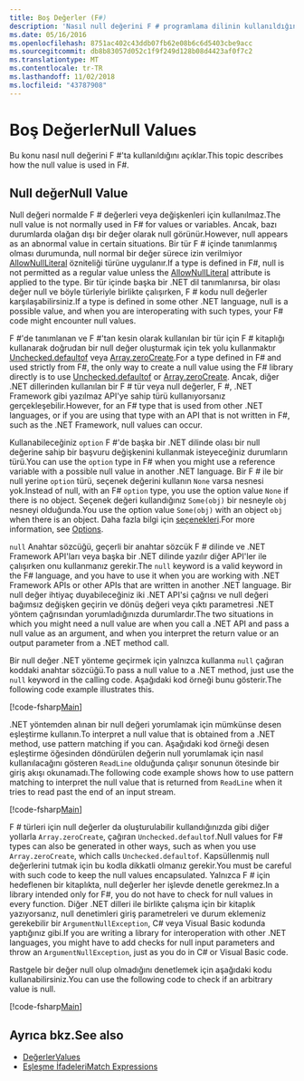 ```yaml
---
title: Boş Değerler (F#)
description: 'Nasıl null değerini F # programlama dilinin kullanıldığını öğrenin.'
ms.date: 05/16/2016
ms.openlocfilehash: 8751ac402c43ddb07fb62e08b6c6d5403cbe9acc
ms.sourcegitcommit: db8b83057d052c1f9f249d128b08d4423af0f7c2
ms.translationtype: MT
ms.contentlocale: tr-TR
ms.lasthandoff: 11/02/2018
ms.locfileid: "43787908"
---
```

# <a name="null-values"></a><span data-ttu-id="d6590-103">Boş Değerler</span><span class="sxs-lookup"><span data-stu-id="d6590-103">Null Values</span></span>

<span data-ttu-id="d6590-104">Bu konu nasıl null değerini F #'ta kullanıldığını açıklar.</span><span class="sxs-lookup"><span data-stu-id="d6590-104">This topic describes how the null value is used in F#.</span></span>

## <a name="null-value"></a><span data-ttu-id="d6590-105">Null değer</span><span class="sxs-lookup"><span data-stu-id="d6590-105">Null Value</span></span>

<span data-ttu-id="d6590-106">Null değeri normalde F # değerleri veya değişkenleri için kullanılmaz.</span><span class="sxs-lookup"><span data-stu-id="d6590-106">The null value is not normally used in F# for values or variables.</span></span> <span data-ttu-id="d6590-107">Ancak, bazı durumlarda olağan dışı bir değer olarak null görünür.</span><span class="sxs-lookup"><span data-stu-id="d6590-107">However, null appears as an abnormal value in certain situations.</span></span> <span data-ttu-id="d6590-108">Bir tür F # içinde tanımlanmış olması durumunda, null normal bir değer sürece izin verilmiyor [AllowNullLiteral](https://msdn.microsoft.com/library/4f315196-f444-4cca-ba07-1176ff71eb0f) özniteliği türüne uygulanır.</span><span class="sxs-lookup"><span data-stu-id="d6590-108">If a type is defined in F#, null is not permitted as a regular value unless the [AllowNullLiteral](https://msdn.microsoft.com/library/4f315196-f444-4cca-ba07-1176ff71eb0f) attribute is applied to the type.</span></span> <span data-ttu-id="d6590-109">Bir tür içinde başka bir .NET dil tanımlanırsa, bir olası değer null ve böyle türleriyle birlikte çalışırken, F # kodu null değerler karşılaşabilirsiniz.</span><span class="sxs-lookup"><span data-stu-id="d6590-109">If a type is defined in some other .NET language, null is a possible value, and when you are interoperating with such types, your F# code might encounter null values.</span></span>

<span data-ttu-id="d6590-110">F #'de tanımlanan ve F #'tan kesin olarak kullanılan bir tür için F # kitaplığı kullanarak doğrudan bir null değer oluşturmak için tek yolu kullanmaktır [Unchecked.defaultof](https://msdn.microsoft.com/library/9ff97f2a-1bd4-4f4c-afbe-5886a74ab977) veya [Array.zeroCreate](https://msdn.microsoft.com/library/fa5b8e7a-1b5b-411c-8622-b58d7a14d3b2).</span><span class="sxs-lookup"><span data-stu-id="d6590-110">For a type defined in F# and used strictly from F#, the only way to create a null value using the F# library directly is to use [Unchecked.defaultof](https://msdn.microsoft.com/library/9ff97f2a-1bd4-4f4c-afbe-5886a74ab977) or [Array.zeroCreate](https://msdn.microsoft.com/library/fa5b8e7a-1b5b-411c-8622-b58d7a14d3b2).</span></span> <span data-ttu-id="d6590-111">Ancak, diğer .NET dillerinden kullanılan bir F # tür veya null değerler, F #, .NET Framework gibi yazılmaz API'ye sahip türü kullanıyorsanız gerçekleşebilir.</span><span class="sxs-lookup"><span data-stu-id="d6590-111">However, for an F# type that is used from other .NET languages, or if you are using that type with an API that is not written in F#, such as the .NET Framework, null values can occur.</span></span>

<span data-ttu-id="d6590-112">Kullanabileceğiniz `option` F #'de başka bir .NET dilinde olası bir null değerine sahip bir başvuru değişkenini kullanmak isteyeceğiniz durumların türü.</span><span class="sxs-lookup"><span data-stu-id="d6590-112">You can use the `option` type in F# when you might use a reference variable with a possible null value in another .NET language.</span></span> <span data-ttu-id="d6590-113">Bir F # ile bir null yerine `option` türü, seçenek değerini kullanın `None` varsa nesnesi yok.</span><span class="sxs-lookup"><span data-stu-id="d6590-113">Instead of null, with an F# `option` type, you use the option value `None` if there is no object.</span></span> <span data-ttu-id="d6590-114">Seçenek değeri kullandığınız `Some(obj)` bir nesneyle `obj` nesneyi olduğunda.</span><span class="sxs-lookup"><span data-stu-id="d6590-114">You use the option value `Some(obj)` with an object `obj` when there is an object.</span></span> <span data-ttu-id="d6590-115">Daha fazla bilgi için [seçenekleri](../options.md).</span><span class="sxs-lookup"><span data-stu-id="d6590-115">For more information, see [Options](../options.md).</span></span>

<span data-ttu-id="d6590-116">`null` Anahtar sözcüğü, geçerli bir anahtar sözcük F # dilinde ve .NET Framework API'ları veya başka bir .NET dilinde yazılır diğer API'ler ile çalışırken onu kullanmanız gerekir.</span><span class="sxs-lookup"><span data-stu-id="d6590-116">The `null` keyword is a valid keyword in the F# language, and you have to use it when you are working with .NET Framework APIs or other APIs that are written in another .NET language.</span></span> <span data-ttu-id="d6590-117">Bir null değer ihtiyaç duyabileceğiniz iki .NET API'si çağrısı ve null değeri bağımsız değişken geçirin ve dönüş değeri veya çıktı parametresi .NET yöntem çağrısından yorumladığınızda durumlardır.</span><span class="sxs-lookup"><span data-stu-id="d6590-117">The two situations in which you might need a null value are when you call a .NET API and pass a null value as an argument, and when you interpret the return value or an output parameter from a .NET method call.</span></span>

<span data-ttu-id="d6590-118">Bir null değer .NET yönteme geçirmek için yalnızca kullanma `null` çağıran koddaki anahtar sözcüğü.</span><span class="sxs-lookup"><span data-stu-id="d6590-118">To pass a null value to a .NET method, just use the `null` keyword in the calling code.</span></span> <span data-ttu-id="d6590-119">Aşağıdaki kod örneği bunu gösterir.</span><span class="sxs-lookup"><span data-stu-id="d6590-119">The following code example illustrates this.</span></span>

[!code-fsharp[Main](../../../../samples/snippets/fsharp/lang-ref-1/snippet701.fs)]

<span data-ttu-id="d6590-120">.NET yöntemden alınan bir null değeri yorumlamak için mümkünse desen eşleştirme kullanın.</span><span class="sxs-lookup"><span data-stu-id="d6590-120">To interpret a null value that is obtained from a .NET method, use pattern matching if you can.</span></span> <span data-ttu-id="d6590-121">Aşağıdaki kod örneği desen eşleştirme öğesinden döndürülen değerin null yorumlamak için nasıl kullanılacağını gösteren `ReadLine` olduğunda çalışır sonunun ötesinde bir giriş akışı okunamadı.</span><span class="sxs-lookup"><span data-stu-id="d6590-121">The following code example shows how to use pattern matching to interpret the null value that is returned from `ReadLine` when it tries to read past the end of an input stream.</span></span>

[!code-fsharp[Main](../../../../samples/snippets/fsharp/lang-ref-1/snippet702.fs)]

<span data-ttu-id="d6590-122">F # türleri için null değerler da oluşturulabilir kullandığınızda gibi diğer yollarla `Array.zeroCreate`, çağıran `Unchecked.defaultof`.</span><span class="sxs-lookup"><span data-stu-id="d6590-122">Null values for F# types can also be generated in other ways, such as when you use `Array.zeroCreate`, which calls `Unchecked.defaultof`.</span></span> <span data-ttu-id="d6590-123">Kapsüllenmiş null değerlerini tutmak için bu kodla dikkatli olmanız gerekir.</span><span class="sxs-lookup"><span data-stu-id="d6590-123">You must be careful with such code to keep the null values encapsulated.</span></span> <span data-ttu-id="d6590-124">Yalnızca F # için hedeflenen bir kitaplıkta, null değerler her işlevde denetle gerekmez.</span><span class="sxs-lookup"><span data-stu-id="d6590-124">In a library intended only for F#, you do not have to check for null values in every function.</span></span> <span data-ttu-id="d6590-125">Diğer .NET dilleri ile birlikte çalışma için bir kitaplık yazıyorsanız, null denetimleri giriş parametreleri ve durum eklemeniz gerekebilir bir `ArgumentNullException`, C# veya Visual Basic kodunda yaptığınız gibi.</span><span class="sxs-lookup"><span data-stu-id="d6590-125">If you are writing a library for interoperation with other .NET languages, you might have to add checks for null input parameters and throw an `ArgumentNullException`, just as you do in C# or Visual Basic code.</span></span>

<span data-ttu-id="d6590-126">Rastgele bir değer null olup olmadığını denetlemek için aşağıdaki kodu kullanabilirsiniz.</span><span class="sxs-lookup"><span data-stu-id="d6590-126">You can use the following code to check if an arbitrary value is null.</span></span>

[!code-fsharp[Main](../../../../samples/snippets/fsharp/lang-ref-1/snippet703.fs)]

## <a name="see-also"></a><span data-ttu-id="d6590-127">Ayrıca bkz.</span><span class="sxs-lookup"><span data-stu-id="d6590-127">See also</span></span>

- [<span data-ttu-id="d6590-128">Değerler</span><span class="sxs-lookup"><span data-stu-id="d6590-128">Values</span></span>](index.md)
- [<span data-ttu-id="d6590-129">Eşleşme İfadeleri</span><span class="sxs-lookup"><span data-stu-id="d6590-129">Match Expressions</span></span>](../match-expressions.md)
